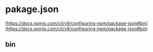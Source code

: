 # pakage.json

[https://docs.npmjs.com/cli/v9/configuring-npm/package-json#bin](https://docs.npmjs.com/cli/v9/configuring-npm/package-json#bin)

## bin
